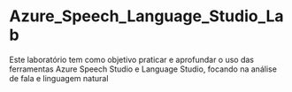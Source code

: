 # Azure_Speech_Language_Studio_Lab
Este laboratório tem como objetivo praticar e aprofundar o uso das ferramentas Azure Speech Studio e Language Studio, focando na análise de fala e linguagem natural
